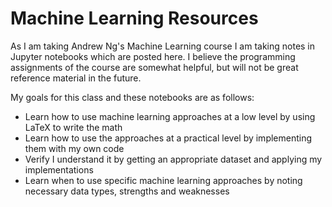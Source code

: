 # Machine Learning Resources
As I am taking Andrew Ng's Machine Learning course I am taking notes in Jupyter notebooks which are posted here. I believe the programming assignments of the course are somewhat helpful, but will not be great reference material in the future.  

My goals for this class and these notebooks are as follows:  
* Learn how to use machine learning approaches at a low level by using LaTeX to write the math
* Learn how to use the approaches at a practical level by implementing them with my own code
* Verify I understand it by getting an appropriate dataset and applying my implementations
* Learn when to use specific machine learning approaches by noting necessary data types, strengths and weaknesses

